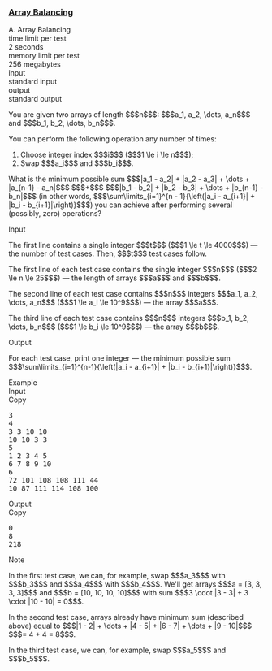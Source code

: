<h3><a href="https://codeforces.com/contest/1661/problem/A" target="_blank" rel="noopener noreferrer">Array Balancing</a></h3>

<div class="header"><div class="title">A. Array Balancing</div><div class="time-limit"><div class="property-title">time limit per test</div>2 seconds</div><div class="memory-limit"><div class="property-title">memory limit per test</div>256 megabytes</div><div class="input-file input-standard"><div class="property-title">input</div>standard input</div><div class="output-file output-standard"><div class="property-title">output</div>standard output</div></div><div><p>You are given two arrays of length $$$n$$$: $$$a_1, a_2, \dots, a_n$$$ and $$$b_1, b_2, \dots, b_n$$$.</p><p>You can perform the following operation any number of times: </p><ol> <li> Choose integer index $$$i$$$ ($$$1 \le i \le n$$$); </li><li> Swap $$$a_i$$$ and $$$b_i$$$. </li></ol><p>What is the minimum possible sum $$$|a_1 - a_2| + |a_2 - a_3| + \dots + |a_{n-1} - a_n|$$$ $$$+$$$ $$$|b_1 - b_2| + |b_2 - b_3| + \dots + |b_{n-1} - b_n|$$$ (in other words, $$$\sum\limits_{i=1}^{n - 1}{\left(|a_i - a_{i+1}| + |b_i - b_{i+1}|\right)}$$$) you can achieve after performing several (possibly, zero) operations?</p></div><div class="input-specification"><div class="section-title">Input</div><p>The first line contains a single integer $$$t$$$ ($$$1 \le t \le 4000$$$) — the number of test cases. Then, $$$t$$$ test cases follow.</p><p>The first line of each test case contains the single integer $$$n$$$ ($$$2 \le n \le 25$$$) — the length of arrays $$$a$$$ and $$$b$$$.</p><p>The second line of each test case contains $$$n$$$ integers $$$a_1, a_2, \dots, a_n$$$ ($$$1 \le a_i \le 10^9$$$) — the array $$$a$$$.</p><p>The third line of each test case contains $$$n$$$ integers $$$b_1, b_2, \dots, b_n$$$ ($$$1 \le b_i \le 10^9$$$) — the array $$$b$$$.</p></div><div class="output-specification"><div class="section-title">Output</div><p>For each test case, print one integer — the minimum possible sum $$$\sum\limits_{i=1}^{n-1}{\left(|a_i - a_{i+1}| + |b_i - b_{i+1}|\right)}$$$.</p></div><div class="sample-tests"><div class="section-title">Example</div><div class="sample-test"><div class="input"><div class="title">Input<div title="Copy" data-clipboard-target="#id003698231202372759" id="id005125733141056779" class="input-output-copier">Copy</div></div><pre id="id003698231202372759"><div class="test-example-line test-example-line-even test-example-line-0">3</div><div class="test-example-line test-example-line-odd test-example-line-1">4</div><div class="test-example-line test-example-line-odd test-example-line-1">3 3 10 10</div><div class="test-example-line test-example-line-odd test-example-line-1">10 10 3 3</div><div class="test-example-line test-example-line-even test-example-line-2">5</div><div class="test-example-line test-example-line-even test-example-line-2">1 2 3 4 5</div><div class="test-example-line test-example-line-even test-example-line-2">6 7 8 9 10</div><div class="test-example-line test-example-line-odd test-example-line-3">6</div><div class="test-example-line test-example-line-odd test-example-line-3">72 101 108 108 111 44</div><div class="test-example-line test-example-line-odd test-example-line-3">10 87 111 114 108 100</div></pre></div><div class="output"><div class="title">Output<div title="Copy" data-clipboard-target="#id005817412480103816" id="id007052186296164192" class="input-output-copier">Copy</div></div><pre id="id005817412480103816">0
8
218
</pre></div></div></div><div class="note"><div class="section-title">Note</div><p>In the first test case, we can, for example, swap $$$a_3$$$ with $$$b_3$$$ and $$$a_4$$$ with $$$b_4$$$. We'll get arrays $$$a = [3, 3, 3, 3]$$$ and $$$b = [10, 10, 10, 10]$$$ with sum $$$3 \cdot |3 - 3| + 3 \cdot |10 - 10| = 0$$$.</p><p>In the second test case, arrays already have minimum sum (described above) equal to $$$|1 - 2| + \dots + |4 - 5| + |6 - 7| + \dots + |9 - 10|$$$ $$$= 4 + 4 = 8$$$.</p><p>In the third test case, we can, for example, swap $$$a_5$$$ and $$$b_5$$$.</p></div>